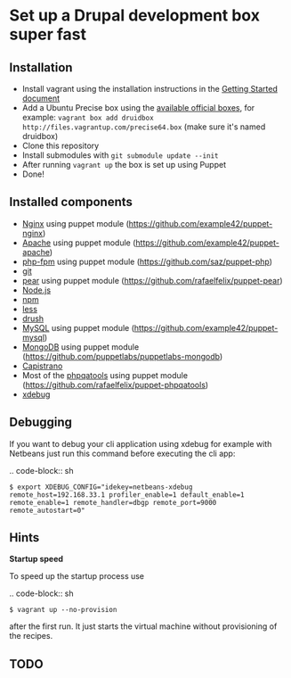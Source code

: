 Set up a Drupal development box super fast
=======================================

Installation
------------

* Install vagrant using the installation instructions in the [Getting Started document](http://vagrantup.com/v1/docs/getting-started/index.html)
* Add a Ubuntu Precise box using the [available official boxes](https://github.com/mitchellh/vagrant/wiki/Available-Vagrant-Boxes), for example: ```vagrant box add druidbox http://files.vagrantup.com/precise64.box``` (make sure it's named druidbox)
* Clone this repository
* Install submodules with ```git submodule update --init```
* After running ```vagrant up``` the box is set up using Puppet
* Done!

Installed components
--------------------

* [Nginx](http://nginx.org) using puppet module (https://github.com/example42/puppet-nginx)
* [Apache](http://httpd.apache.org/) using puppet module (https://github.com/example42/puppet-apache)
* [php-fpm](http://php-fpm.org) using puppet module (https://github.com/saz/puppet-php)
* [git](http://git-scm.com/)
* [pear](http://pear.php.net/) using puppet module (https://github.com/rafaelfelix/puppet-pear)
* [Node.js](http://nodejs.org/)
* [npm](http://npmjs.org/)
* [less](http://lesscss.org/)
* [drush](http://drush.org/)
* [MySQL](http://dev.mysql.com/downloads/mysql/) using puppet module (https://github.com/example42/puppet-mysql)
* [MongoDB](http://www.mongodb.org/) using puppet module (https://github.com/puppetlabs/puppetlabs-mongodb)
* [Capistrano](https://github.com/capistrano/capistrano)
* Most of the [phpqatools](http://www.phpqatools.org) using puppet module (https://github.com/rafaelfelix/puppet-phpqatools)
* [xdebug](http://xdebug.org/)

Debugging
---------

If you want to debug your cli application using xdebug for example with Netbeans just run this command before executing the cli app:

.. code-block:: sh

    $ export XDEBUG_CONFIG="idekey=netbeans-xdebug remote_host=192.168.33.1 profiler_enable=1 default_enable=1 remote_enable=1 remote_handler=dbgp remote_port=9000 remote_autostart=0"

Hints
-----

**Startup speed**

To speed up the startup process use

.. code-block:: sh

    $ vagrant up --no-provision

after the first run. It just starts the virtual machine without provisioning of the recipes.

TODO
----
